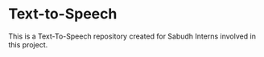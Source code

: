 # Text-to-Speech
This is a Text-To-Speech repository created for Sabudh Interns involved in this project. 
